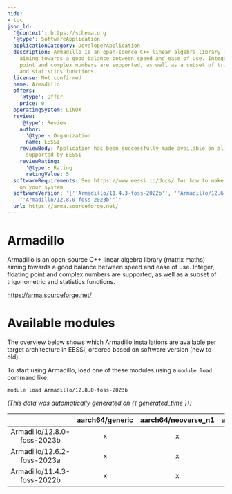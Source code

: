 ```yaml
---
hide:
- toc
json_ld:
  '@context': https://schema.org
  '@type': SoftwareApplication
  applicationCategory: DeveloperApplication
  description: Armadillo is an open-source C++ linear algebra library (matrix maths)
    aiming towards a good balance between speed and ease of use. Integer, floating
    point and complex numbers are supported, as well as a subset of trigonometric
    and statistics functions.
  license: Not confirmed
  name: Armadillo
  offers:
    '@type': Offer
    price: 0
  operatingSystem: LINUX
  review:
    '@type': Review
    author:
      '@type': Organization
      name: EESSI
    reviewBody: Application has been successfully made available on all architectures
      supported by EESSI
    reviewRating:
      '@type': Rating
      ratingValue: 5
  softwareRequirements: See https://www.eessi.io/docs/ for how to make EESSI available
    on your system
  softwareVersion: '[''Armadillo/11.4.3-foss-2022b'', ''Armadillo/12.6.2-foss-2023a'',
    ''Armadillo/12.8.0-foss-2023b'']'
  url: https://arma.sourceforge.net/
---
```


Armadillo
=========


Armadillo is an open-source C++ linear algebra library (matrix maths) aiming towards a good balance between speed and ease of use. Integer, floating point and complex numbers are supported, as well as a subset of trigonometric and statistics functions.

https://arma.sourceforge.net/
# Available modules


The overview below shows which Armadillo installations are available per target architecture in EESSI, ordered based on software version (new to old).

To start using Armadillo, load one of these modules using a `module load` command like:

```shell
module load Armadillo/12.8.0-foss-2023b
```

*(This data was automatically generated on {{ generated_time }})*  

| |aarch64/generic|aarch64/neoverse_n1|aarch64/neoverse_v1|aarch64/nvidia|x86_64/generic|x86_64/amd/zen2|x86_64/amd/zen3|x86_64/amd/zen4|x86_64/intel/haswell|x86_64/intel/sapphirerapids|x86_64/intel/skylake_avx512|
| :---: | :---: | :---: | :---: | :---: | :---: | :---: | :---: | :---: | :---: | :---: | :---: |
|Armadillo/12.8.0-foss-2023b|x|x|x|-|x|x|x|x|x|x|x|
|Armadillo/12.6.2-foss-2023a|x|x|x|-|x|x|x|x|x|x|x|
|Armadillo/11.4.3-foss-2022b|x|x|x|-|x|x|x|x|x|x|x|
